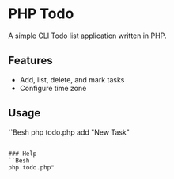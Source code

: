 # PHP Todo

A simple CLI Todo list application written in PHP.

## Features
- Add, list, delete, and mark tasks
- Configure time zone

## Usage
``Besh
php todo.php add "New Task"
```

### Help
``Besh
php todo.php"
```
